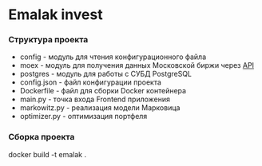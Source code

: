 # Emalak invest

### Структура проекта
* config - модуль для чтения конфигурационного файла
* moex - модуль для получения данных Московской биржи через <a href="https://pypi.org/project/apimoex/">API</a>
* postgres - модуль для работы с СУБД PostgreSQL
* config.json - файл конфигурации проекта
* Dockerfile - файл для сборки Docker контейнера
* main.py - точка входа Frontend приложения
* markowitz.py - реализация модели Марковица
* optimizer.py - оптимизация портфеля

### Сборка проекта
docker build -t emalak .
